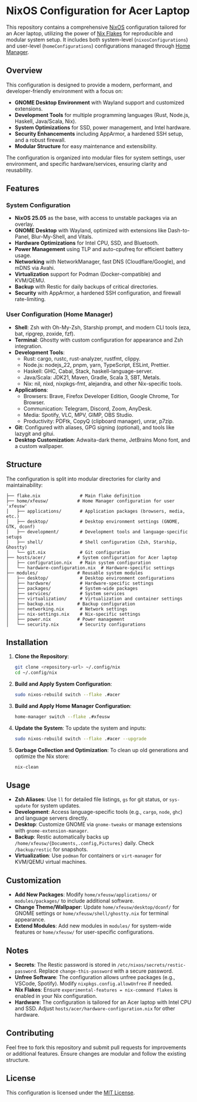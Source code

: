 # NixOS Configuration for Acer Laptop

This repository contains a comprehensive [NixOS](https://nixos.org/) configuration tailored for an Acer laptop, utilizing the power of [Nix Flakes](https://nixos.wiki/wiki/Flakes) for reproducible and modular system setup. It includes both system-level (`nixosConfigurations`) and user-level (`homeConfigurations`) configurations managed through [Home Manager](https://github.com/nix-community/home-manager).

## Overview

This configuration is designed to provide a modern, performant, and developer-friendly environment with a focus on:
- **GNOME Desktop Environment** with Wayland support and customized extensions.
- **Development Tools** for multiple programming languages (Rust, Node.js, Haskell, Java/Scala, Nix).
- **System Optimizations** for SSD, power management, and Intel hardware.
- **Security Enhancements** including AppArmor, a hardened SSH setup, and a robust firewall.
- **Modular Structure** for easy maintenance and extensibility.

The configuration is organized into modular files for system settings, user environment, and specific hardware/services, ensuring clarity and reusability.

## Features

### System Configuration
- **NixOS 25.05** as the base, with access to unstable packages via an overlay.
- **GNOME Desktop** with Wayland, optimized with extensions like Dash-to-Panel, Blur-My-Shell, and Vitals.
- **Hardware Optimizations** for Intel CPU, SSD, and Bluetooth.
- **Power Management** using TLP and auto-cpufreq for efficient battery usage.
- **Networking** with NetworkManager, fast DNS (Cloudflare/Google), and mDNS via Avahi.
- **Virtualization** support for Podman (Docker-compatible) and KVM/QEMU.
- **Backup** with Restic for daily backups of critical directories.
- **Security** with AppArmor, a hardened SSH configuration, and firewall rate-limiting.

### User Configuration (Home Manager)
- **Shell**: Zsh with Oh-My-Zsh, Starship prompt, and modern CLI tools (eza, bat, ripgrep, zoxide, fzf).
- **Terminal**: Ghostty with custom configuration for appearance and Zsh integration.
- **Development Tools**:
  - Rust: cargo, rustc, rust-analyzer, rustfmt, clippy.
  - Node.js: nodejs_22, pnpm, yarn, TypeScript, ESLint, Prettier.
  - Haskell: GHC, Cabal, Stack, haskell-language-server.
  - Java/Scala: JDK21, Maven, Gradle, Scala 3, SBT, Metals.
  - Nix: nil, nixd, nixpkgs-fmt, alejandra, and other Nix-specific tools.
- **Applications**:
  - Browsers: Brave, Firefox Developer Edition, Google Chrome, Tor Browser.
  - Communication: Telegram, Discord, Zoom, AnyDesk.
  - Media: Spotify, VLC, MPV, GIMP, OBS Studio.
  - Productivity: PDFtk, CopyQ (clipboard manager), unrar, p7zip.
- **Git**: Configured with aliases, GPG signing (optional), and tools like lazygit and gitui.
- **Desktop Customization**: Adwaita-dark theme, JetBrains Mono font, and a custom wallpaper.

## Structure

The configuration is split into modular directories for clarity and maintainability:

```
├── flake.nix               # Main flake definition
├── home/xfeusw/           # Home Manager configuration for user 'xfeusw'
│   ├── applications/       # Application packages (browsers, media, etc.)
│   ├── desktop/            # Desktop environment settings (GNOME, GTK, dconf)
│   ├── development/        # Development tools and language-specific setups
│   ├── shell/              # Shell configuration (Zsh, Starship, Ghostty)
│   └── git.nix             # Git configuration
├── hosts/acer/            # System configuration for Acer laptop
│   ├── configuration.nix   # Main system configuration
│   └── hardware-configuration.nix  # Hardware-specific settings
├── modules/               # Reusable system modules
│   ├── desktop/            # Desktop environment configurations
│   ├── hardware/           # Hardware-specific settings
│   ├── packages/           # System-wide packages
│   ├── services/           # System services
│   ├── virtualization/     # Virtualization and container settings
│   ├── backup.nix         # Backup configuration
│   ├── networking.nix      # Network settings
│   ├── nix-settings.nix    # Nix-specific settings
│   ├── power.nix          # Power management
│   └── security.nix        # Security configurations
```

## Installation

1. **Clone the Repository**:
   ```bash
   git clone <repository-url> ~/.config/nix
   cd ~/.config/nix
   ```

2. **Build and Apply System Configuration**:
   ```bash
   sudo nixos-rebuild switch --flake .#acer
   ```

3. **Build and Apply Home Manager Configuration**:
   ```bash
   home-manager switch --flake .#xfeusw
   ```

4. **Update the System**:
   To update the system and inputs:
   ```bash
   sudo nixos-rebuild switch --flake .#acer --upgrade
   ```

5. **Garbage Collection and Optimization**:
   To clean up old generations and optimize the Nix store:
   ```bash
   nix-clean
   ```

## Usage

- **Zsh Aliases**: Use `ll` for detailed file listings, `gs` for git status, or `sys-update` for system updates.
- **Development**: Access language-specific tools (e.g., `cargo`, `node`, `ghc`) and language servers directly.
- **Desktop**: Customize GNOME via `gnome-tweaks` or manage extensions with `gnome-extension-manager`.
- **Backup**: Restic automatically backs up `/home/xfeusw/{Documents,.config,Pictures}` daily. Check `/backup/restic` for snapshots.
- **Virtualization**: Use `podman` for containers or `virt-manager` for KVM/QEMU virtual machines.

## Customization

- **Add New Packages**: Modify `home/xfeusw/applications/` or `modules/packages/` to include additional software.
- **Change Theme/Wallpaper**: Update `home/xfeusw/desktop/dconf/` for GNOME settings or `home/xfeusw/shell/ghostty.nix` for terminal appearance.
- **Extend Modules**: Add new modules in `modules/` for system-wide features or `home/xfeusw/` for user-specific configurations.

## Notes

- **Secrets**: The Restic password is stored in `/etc/nixos/secrets/restic-password`. Replace `change-this-password` with a secure password.
- **Unfree Software**: The configuration allows unfree packages (e.g., VSCode, Spotify). Modify `nixpkgs.config.allowUnfree` if needed.
- **Nix Flakes**: Ensure `experimental-features = nix-command flakes` is enabled in your Nix configuration.
- **Hardware**: The configuration is tailored for an Acer laptop with Intel CPU and SSD. Adjust `hosts/acer/hardware-configuration.nix` for other hardware.

## Contributing

Feel free to fork this repository and submit pull requests for improvements or additional features. Ensure changes are modular and follow the existing structure.

## License

This configuration is licensed under the [MIT License](LICENSE).

